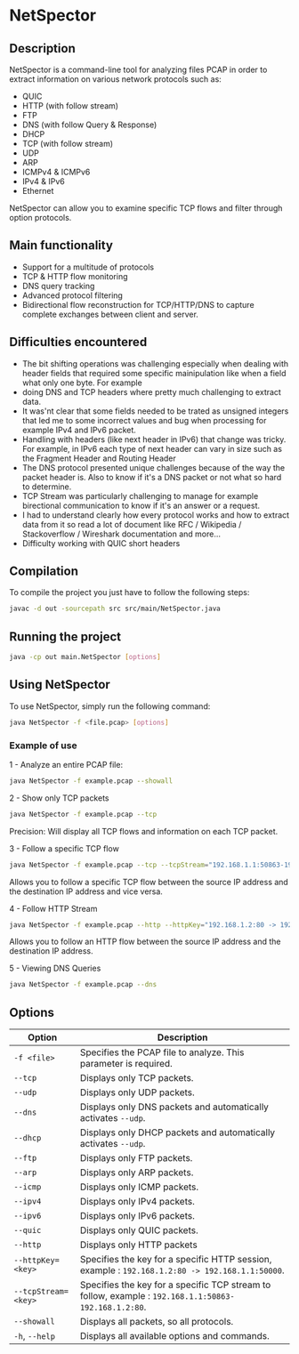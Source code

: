 # NetSpector

## Description

NetSpector is a command-line tool for analyzing files
PCAP in order to extract information on various network protocols such as:

* QUIC
* HTTP (with follow stream)
* FTP
* DNS (with follow Query & Response)
* DHCP
* TCP (with follow stream)
* UDP
* ARP
* ICMPv4 & ICMPv6
* IPv4 & IPv6
* Ethernet

NetSpector can allow you to examine specific TCP flows and filter through option
protocols.

## Main functionality

* Support for a multitude of protocols
* TCP & HTTP flow monitoring
* DNS query tracking
* Advanced protocol filtering
* Bidirectional flow reconstruction for TCP/HTTP/DNS to capture complete exchanges between client and server.

## Difficulties encountered

* The bit shifting operations was challenging especially when dealing with header fields that required some specific mainipulation like when a field what only one byte. For example
* doing DNS and TCP headers where pretty much challenging to extract data.
* It was'nt clear that some fields needed to be trated as unsigned integers that led me to some incorrect values and bug when processing for example IPv4 and IPv6 packet.
* Handling with headers (like next header in IPv6) that change was tricky. For example, in IPv6 each type of next header can vary in size such as the Fragment Header and Routing Header
* The DNS protocol presented unique challenges because of the way the packet header is. Also to know if it's a DNS packet or not what so hard to determine.
* TCP Stream was particularly challenging to manage for example birectional communication to know if it's an answer or a request.  
* I had to understand clearly how every protocol works and how to extract data from it so read a lot of document like RFC / Wikipedia / Stackoverflow / Wireshark documentation and more...
* Difficulty working with QUIC short headers

## Compilation 

To compile the project you just have to follow the following steps:

```bash
javac -d out -sourcepath src src/main/NetSpector.java
```

## Running the project

```bash
java -cp out main.NetSpector [options]
```

## Using NetSpector

To use NetSpector, simply run the following command:


```bash
java NetSpector -f <file.pcap> [options]
```

### Example of use


1 - Analyze an entire PCAP file:


```bash
java NetSpector -f example.pcap --showall
```

2 - Show only TCP packets
 

```bash
java NetSpector -f example.pcap --tcp
```

Precision: Will display all TCP flows and information on each TCP packet.


3 - Follow a specific TCP flow


```bash
java NetSpector -f example.pcap --tcp --tcpStream="192.168.1.1:50863-192.168.1.2:80"
```

Allows you to follow a specific TCP flow between the source IP address and the destination IP address and vice versa.


4 - Follow HTTP Stream

```bash
java NetSpector -f example.pcap --http --httpKey="192.168.1.2:80 -> 192.168.1.1:50000"
```

Allows you to follow an HTTP flow between the source IP address and the destination IP address.

5 - Viewing DNS Queries


```bash
java NetSpector -f example.pcap --dns
```

## Options

| Option              | Description                                                                                           |
|---------------------|-------------------------------------------------------------------------------------------------------|
| `-f <file>`         | Specifies the PCAP file to analyze. This parameter is required.                                       |
| `--tcp`             | Displays only TCP packets.                                                                            |
| `--udp`             | Displays only UDP packets.                                                                            |
| `--dns`             | Displays only DNS packets and automatically activates `--udp`.                                        |
| `--dhcp`            | Displays only DHCP packets and automatically activates `--udp`.                                       |
| `--ftp`             | Displays only FTP packets.                                                                            |
| `--arp`             | Displays only ARP packets.                                                                            |
| `--icmp`            | Displays only ICMP packets.                                                                           |
| `--ipv4`            | Displays only IPv4 packets.                                                                           |
| `--ipv6`            | Displays only IPv6 packets.                                                                           |
| `--quic`            | Displays only QUIC packets.                                                                           |
| `--http`            | Displays only HTTP packets                                                                            |
| `--httpKey=<key>`   | Specifies the key for a specific HTTP session, example :  `192.168.1.2:80 -> 192.168.1.1:50000`.      |
| `--tcpStream=<key>` | Specifies the key for a specific TCP stream to follow, example :  `192.168.1.1:50863-192.168.1.2:80`. |
| `--showall`         | Displays all packets, so all protocols.                                                               |
| `-h`, `--help`      | Displays all available options and commands.                                                          |
